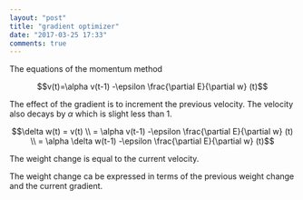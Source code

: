 ```yaml
---
layout: "post"
title: "gradient optimizer"
date: "2017-03-25 17:33"
comments: true
---
```


The equations of the momentum method

$$v(t)=\alpha v(t-1) -\epsilon \frac{\partial E}{\partial w} (t)$$

The effect of the gradient is to increment the previous velocity. The velocity also decays by $\alpha$ which is slight less than 1.

$$\delta w(t) = v(t) \\
 = \alpha v(t-1) -\epsilon \frac{\partial E}{\partial w} (t) \\
 = \alpha \delta w(t-1) -\epsilon \frac{\partial E}{\partial w} (t)$$

The weight change is equal to the current velocity.

The weight change ca be expressed in terms of the previous weight change and the current gradient.
